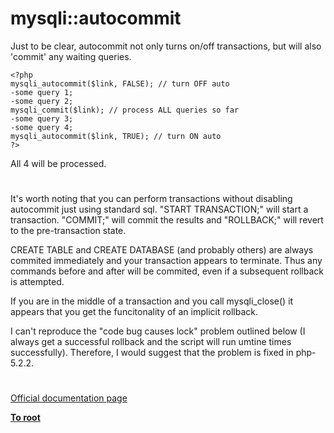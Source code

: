 # mysqli::autocommit





Just to be clear, autocommit not only turns on/off transactions, but will also &apos;commit&apos; any waiting queries.


```
<?php
mysqli_autocommit($link, FALSE); // turn OFF auto
-some query 1;
-some query 2;
mysqli_commit($link); // process ALL queries so far
-some query 3;
-some query 4;
mysqli_autocommit($link, TRUE); // turn ON auto
?>
```

All 4 will be processed.

  

#



It&apos;s worth noting that you can perform transactions without disabling autocommit just using standard sql. &quot;START TRANSACTION;&quot; will start a transaction. &quot;COMMIT;&quot; will commit the results and &quot;ROLLBACK;&quot; will revert to the pre-transaction state.

CREATE TABLE and CREATE DATABASE (and probably others) are always commited immediately and your transaction appears to terminate. Thus any commands before and after will be commited, even if a subsequent rollback is attempted.

If you are in the middle of a transaction and you call mysqli_close() it appears that you get the funcitonality of an implicit rollback.

I can&apos;t reproduce the &quot;code bug causes lock&quot; problem outlined below (I always get a successful rollback and the script will run umtine times successfully). Therefore, I would suggest that the problem is fixed in php-5.2.2.

  

#

[Official documentation page](https://www.php.net/manual/en/mysqli.autocommit.php)

**[To root](/README.md)**